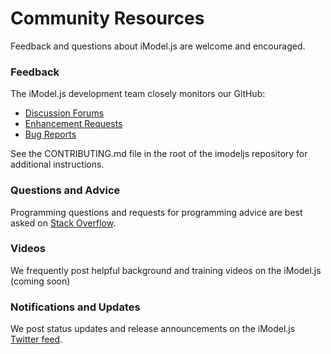 # Community Resources

Feedback and questions about iModel.js are welcome and encouraged.

### Feedback
The iModel.js development team closely monitors our GitHub:
- [Discussion Forums](https://github.com/imodeljs/imodeljs/labels/discussion)
- [Enhancement Requests](https://github.com/imodeljs/imodeljs/labels/enhancement)
- [Bug Reports](https://github.com/imodeljs/imodeljs/labels/bug)

See the CONTRIBUTING.md file in the root of the imodeljs repository for additional instructions.

### Questions and Advice

Programming questions and requests for programming advice are best asked on [Stack Overflow](https://stackoverflow.com/tags/imodeljs).

### Videos

We frequently post helpful background and training videos on the iModel.js (coming soon)

### Notifications and Updates

We post status updates and release announcements on the iModel.js [Twitter feed](https://twitter.com/imodeljs).
